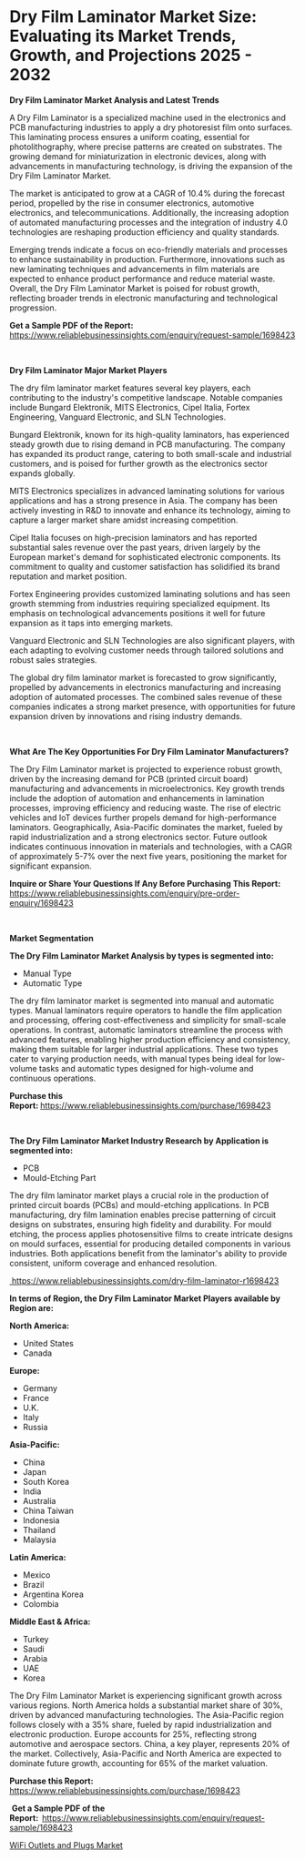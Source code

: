 <p><h1>Dry Film Laminator Market Size: Evaluating its Market Trends, Growth, and Projections 2025 - 2032</h1></p><p><strong>Dry Film Laminator Market Analysis and Latest Trends</strong></p>
<p><p>A Dry Film Laminator is a specialized machine used in the electronics and PCB manufacturing industries to apply a dry photoresist film onto surfaces. This laminating process ensures a uniform coating, essential for photolithography, where precise patterns are created on substrates. The growing demand for miniaturization in electronic devices, along with advancements in manufacturing technology, is driving the expansion of the Dry Film Laminator Market.</p><p>The market is anticipated to grow at a CAGR of 10.4% during the forecast period, propelled by the rise in consumer electronics, automotive electronics, and telecommunications. Additionally, the increasing adoption of automated manufacturing processes and the integration of industry 4.0 technologies are reshaping production efficiency and quality standards. </p><p>Emerging trends indicate a focus on eco-friendly materials and processes to enhance sustainability in production. Furthermore, innovations such as new laminating techniques and advancements in film materials are expected to enhance product performance and reduce material waste. Overall, the Dry Film Laminator Market is poised for robust growth, reflecting broader trends in electronic manufacturing and technological progression.</p></p>
<p><strong>Get a Sample PDF of the Report:&nbsp;</strong> <a href="https://www.reliablebusinessinsights.com/enquiry/request-sample/1698423?utm_campaign=3113&utm_medium=2&utm_source=Github&utm_content=ia&utm_term=27032025&utm_id=dry-film-laminator">https://www.reliablebusinessinsights.com/enquiry/request-sample/1698423</a></p>
<p>&nbsp;</p>
<p><strong>Dry Film Laminator Major Market Players</strong></p>
<p><p>The dry film laminator market features several key players, each contributing to the industry's competitive landscape. Notable companies include Bungard Elektronik, MITS Electronics, Cipel Italia, Fortex Engineering, Vanguard Electronic, and SLN Technologies. </p><p>Bungard Elektronik, known for its high-quality laminators, has experienced steady growth due to rising demand in PCB manufacturing. The company has expanded its product range, catering to both small-scale and industrial customers, and is poised for further growth as the electronics sector expands globally.</p><p>MITS Electronics specializes in advanced laminating solutions for various applications and has a strong presence in Asia. The company has been actively investing in R&D to innovate and enhance its technology, aiming to capture a larger market share amidst increasing competition.</p><p>Cipel Italia focuses on high-precision laminators and has reported substantial sales revenue over the past years, driven largely by the European market's demand for sophisticated electronic components. Its commitment to quality and customer satisfaction has solidified its brand reputation and market position.</p><p>Fortex Engineering provides customized laminating solutions and has seen growth stemming from industries requiring specialized equipment. Its emphasis on technological advancements positions it well for future expansion as it taps into emerging markets.</p><p>Vanguard Electronic and SLN Technologies are also significant players, with each adapting to evolving customer needs through tailored solutions and robust sales strategies.</p><p>The global dry film laminator market is forecasted to grow significantly, propelled by advancements in electronics manufacturing and increasing adoption of automated processes. The combined sales revenue of these companies indicates a strong market presence, with opportunities for future expansion driven by innovations and rising industry demands.</p></p>
<p>&nbsp;</p>
<p><strong>What Are The Key Opportunities For Dry Film Laminator Manufacturers?</strong></p>
<p><p>The Dry Film Laminator market is projected to experience robust growth, driven by the increasing demand for PCB (printed circuit board) manufacturing and advancements in microelectronics. Key growth trends include the adoption of automation and enhancements in lamination processes, improving efficiency and reducing waste. The rise of electric vehicles and IoT devices further propels demand for high-performance laminators. Geographically, Asia-Pacific dominates the market, fueled by rapid industrialization and a strong electronics sector. Future outlook indicates continuous innovation in materials and technologies, with a CAGR of approximately 5-7% over the next five years, positioning the market for significant expansion.</p></p>
<p><strong>Inquire or Share Your Questions If Any Before Purchasing This Report:</strong> <a href="https://www.reliablebusinessinsights.com/enquiry/pre-order-enquiry/1698423?utm_campaign=3113&utm_medium=2&utm_source=Github&utm_content=ia&utm_term=27032025&utm_id=dry-film-laminator">https://www.reliablebusinessinsights.com/enquiry/pre-order-enquiry/1698423</a></p>
<p>&nbsp;</p>
<p><strong>Market Segmentation</strong></p>
<p><strong>The Dry Film Laminator Market Analysis by types is segmented into:</strong></p>
<p><ul><li>Manual Type</li><li>Automatic Type</li></ul></p>
<p><p>The dry film laminator market is segmented into manual and automatic types. Manual laminators require operators to handle the film application and processing, offering cost-effectiveness and simplicity for small-scale operations. In contrast, automatic laminators streamline the process with advanced features, enabling higher production efficiency and consistency, making them suitable for larger industrial applications. These two types cater to varying production needs, with manual types being ideal for low-volume tasks and automatic types designed for high-volume and continuous operations.</p></p>
<p><strong>Purchase this Report:&nbsp;</strong><a href="https://www.reliablebusinessinsights.com/purchase/1698423?utm_campaign=3113&utm_medium=2&utm_source=Github&utm_content=ia&utm_term=27032025&utm_id=dry-film-laminator">https://www.reliablebusinessinsights.com/purchase/1698423</a></p>
<p>&nbsp;</p>
<p><strong>The Dry Film Laminator Market Industry Research by Application is segmented into:</strong></p>
<p><ul><li>PCB</li><li>Mould-Etching Part</li></ul></p>
<p><p>The dry film laminator market plays a crucial role in the production of printed circuit boards (PCBs) and mould-etching applications. In PCB manufacturing, dry film lamination enables precise patterning of circuit designs on substrates, ensuring high fidelity and durability. For mould etching, the process applies photosensitive films to create intricate designs on mould surfaces, essential for producing detailed components in various industries. Both applications benefit from the laminator's ability to provide consistent, uniform coverage and enhanced resolution.</p></p>
<p><a href="https://www.reliablebusinessinsights.com/dry-film-laminator-r1698423?utm_campaign=3113&utm_medium=2&utm_source=Github&utm_content=ia&utm_term=27032025&utm_id=dry-film-laminator">&nbsp;https://www.reliablebusinessinsights.com/dry-film-laminator-r1698423</a></p>
<p><strong>In terms of Region, the Dry Film Laminator Market Players available by Region are:</strong></p>
<p>
    <p> <strong> North America: </strong>
        <ul>
            <li>United States</li>
            <li>Canada</li>
        </ul>
        </p> 
    <p> <strong> Europe: </strong>
        <ul>
            <li>Germany</li>
            <li>France</li>
            <li>U.K.</li>
            <li>Italy</li>
            <li>Russia</li>
        </ul>
        </p> 
    <p> <strong> Asia-Pacific: </strong>
        <ul>
            <li>China</li>
            <li>Japan</li>
            <li>South Korea</li>
            <li>India</li>
            <li>Australia</li>
            <li>China Taiwan</li>
            <li>Indonesia</li>
            <li>Thailand</li>
            <li>Malaysia</li>
        </ul>
        </p> 
    <p> <strong> Latin America: </strong>
        <ul>
            <li>Mexico</li>
            <li>Brazil</li>
            <li>Argentina Korea</li>
            <li>Colombia</li>
        </ul>
        </p> 
    <p> <strong> Middle East & Africa: </strong>
        <ul>
            <li>Turkey</li>
            <li>Saudi</li>
            <li>Arabia</li>
            <li>UAE</li>
            <li>Korea</li>
        </ul>
    </p>
    </p>
<p><p>The Dry Film Laminator Market is experiencing significant growth across various regions. North America holds a substantial market share of 30%, driven by advanced manufacturing technologies. The Asia-Pacific region follows closely with a 35% share, fueled by rapid industrialization and electronic production. Europe accounts for 25%, reflecting strong automotive and aerospace sectors. China, a key player, represents 20% of the market. Collectively, Asia-Pacific and North America are expected to dominate future growth, accounting for 65% of the market valuation.</p></p>
<p><strong>Purchase this Report: </strong><a href="https://www.reliablebusinessinsights.com/purchase/1698423?utm_campaign=3113&utm_medium=2&utm_source=Github&utm_content=ia&utm_term=27032025&utm_id=dry-film-laminator">https://www.reliablebusinessinsights.com/purchase/1698423</a></p>
<p>&nbsp;<strong>Get a Sample PDF of the Report:&nbsp;&nbsp;</strong><a href="https://www.reliablebusinessinsights.com/enquiry/request-sample/1698423?utm_campaign=3113&utm_medium=2&utm_source=Github&utm_content=ia&utm_term=27032025&utm_id=dry-film-laminator">https://www.reliablebusinessinsights.com/enquiry/request-sample/1698423</a></p>
<p><strong></strong></p>
<p><p><a href="https://github.com/donkalucine10/Market-Research-Report-List-1/blob/main/wifi-outlets-and-plugs-market.md?utm_campaign=3113&utm_medium=2&utm_source=Github&utm_content=ia&utm_term=27032025&utm_id=dry-film-laminator">WiFi Outlets and Plugs Market</a></p></p>